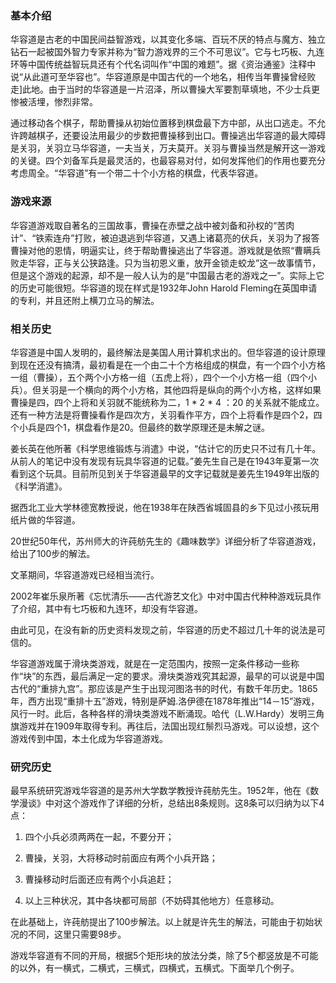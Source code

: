 ### 基本介绍
华容道是古老的中国民间益智游戏，以其变化多端、百玩不厌的特点与魔方、独立钻石一起被国外智力专家并称为“智力游戏界的三个不可思议”。它与七巧板、九连环等中国传统益智玩具还有个代名词叫作“中国的难题”。据《资治通鉴》注释中说“从此道可至华容也”。华容道原是中国古代的一个地名，相传当年曹操曾经败走]此地。由于当时的华容道是一片沼泽，所以曹操大军要割草填地，不少士兵更惨被活埋，惨烈非常。

通过移动各个棋子，帮助曹操从初始位置移到棋盘最下方中部，从出口逃走。不允许跨越棋子，还要设法用最少的步数把曹操移到出口。曹操逃出华容道的最大障碍是关羽，关羽立马华容道，一夫当关，万夫莫开。关羽与曹操当然是解开这一游戏的关键。四个刘备军兵是最灵活的，也最容易对付，如何发挥他们的作用也要充分考虑周全。“华容道”有一个带二十个小方格的棋盘，代表华容道。

### 游戏来源

华容道游戏取自著名的三国故事，曹操在赤壁之战中被刘备和孙权的“苦肉计”、“铁索连舟”打败，被迫退逃到华容道，又遇上诸葛亮的伏兵，关羽为了报答曹操对他的恩情，明逼实让，终于帮助曹操逃出了华容道。游戏就是依照“曹瞒兵败走华容，正与关公狭路逢。只为当初恩义重，放开金锁走蛟龙”这一故事情节，但是这个游戏的起源，却不是一般人认为的是“中国最古老的游戏之一”。实际上它的历史可能很短。华容道的现在样式是1932年John Harold Fleming在英国申请的专利，并且还附上横刀立马的解法。

### 相关历史

华容道是中国人发明的，最终解法是美国人用计算机求出的。但华容道的设计原理到现在还没有搞清，最初看是在一个由二十个方格组成的棋盘，有一个四个小方格一组（曹操），五个两个小方格一组（五虎上将），四个一个小方格一组（四个小兵）。但关羽是一个横向的两个小方格，其他四将是纵向的两个小方格，这样如果曹操是四，四个上将和关羽就不能统称为二，1 \* 2 \* 4 ：20 的关系就不能成立。还有一种方法是将曹操看作是四次方，关羽看作平方，四个上将看作是四个2，四个小兵是四个1，棋盘看作是20。但最终的数学原理还是未解之谜。

姜长英在他所著《科学思维锻炼与消遣》中说，“估计它的历史只不过有几十年。从前人的笔记中没有发现有玩具华容道的记载。”姜先生自己是在1943年夏第一次看到这个玩具。目前所见到关于华容道最早的文字记载就是姜先生1949年出版的《科学消遣》。

据西北工业大学林德宽教授说，他在1938年在陕西省城固县的乡下见过小孩玩用纸片做的华容道。

20世纪50年代，苏州师大的许莼舫先生的《趣味数学》详细分析了华容道游戏，给出了100步的解法。

文革期间，华容道游戏已经相当流行。

2002年崔乐泉所著《忘忧清乐——古代游艺文化》中对中国古代种种游戏玩具作了介绍，其中有七巧板和九连环，却没有华容道。

由此可见，在没有新的历史资料发现之前，华容道的历史不超过几十年的说法是可信的。

华容道游戏属于滑块类游戏，就是在一定范围内，按照一定条件移动一些称作“块”的东西，最后满足一定的要求。滑块类游戏究其起源，最早的可以说是中国古代的“重排九宫”。那应该是产生于出现河图洛书的时代，有数千年历史。1865年，西方出现“重排十五”游戏，特别是萨姆.洛伊德在1878年推出“14－15”游戏，风行一时。此后，各种各样的滑块类游戏不断涌现。哈代（L.W.Hardy）发明三角旗游戏并在1909年取得专利。再往后，法国出现红鬃烈马游戏。可以设想，这个游戏传到中国，本土化成为华容道游戏。

### 研究历史

最早系统研究游戏华容道的是苏州大学数学教授许莼舫先生。1952年，他在《数学漫谈》中对这个游戏作了详细的分析，总结出8条规则。这8条可以归纳为以下4点：

1. 四个小兵必须两两在一起，不要分开；

2. 曹操，关羽，大将移动时前面应有两个小兵开路；

3. 曹操移动时后面还应有两个小兵追赶；

4. 以上三种状况，其中各块都可局部（不妨碍其他地方）任意移动。

在此基础上，许莼舫提出了100步解法。以上就是许先生的解法，可能由于初始状况的不同，这里只需要98步。

游戏华容道有不同的开局，根据5个矩形块的放法分类，除了5个都竖放是不可能的以外，有一横式，二横式，三横式，四横式，五横式。下面举几个例子。
